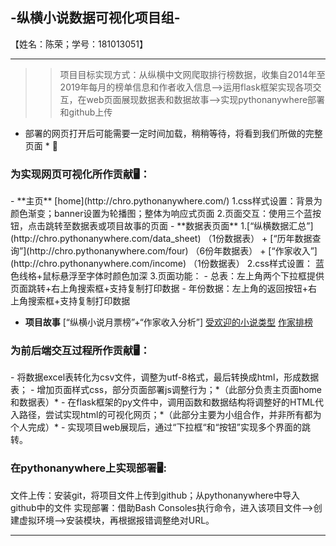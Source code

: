 <h2> -纵横小说数据可视化项目组-</h1>
【姓名：陈荣；学号：181013051】

***

>> 项目目标实现方式：从纵横中文网爬取排行榜数据，收集自2014年至2019年每月的榜单信息和作者收入信息—>运用flask框架实现各项交互，在web页面展现数据表和数据故事—>实现pythonanywhere部署和github上传


* 部署的网页打开后可能需要一定时间加载，稍稍等待，将看到我们所做的完整页面 * 🐌

<h3> 为实现网页可视化所作贡献🖥️：</h3>
- **主页** [home](http://chro.pythonanywhere.com/)
   1.css样式设置：背景为颜色渐变；banner设置为轮播图；整体为响应式页面
   2.页面交互：使用三个蓝按钮，点击跳转至数据表或项目故事的页面
- **数据表页面**
   1.[“纵横数据汇总”](http://chro.pythonanywhere.com/data_sheet) （1份数据表）
      + [“历年数据查询”](http://chro.pythonanywhere.com/four) （6份年数据表） 
      + [“作家收入”](http://chro.pythonanywhere.com/income) （1份数据表）
   2.css样式设置：
蓝色线格+鼠标悬浮至字体时颜色加深
   3.页面功能：
      - 总表：左上角两个下拉框提供页面跳转+右上角搜索框+支持复制打印数据
      - 年份数据：左上角的返回按钮+右上角搜索框+支持复制打印数据

- **项目故事** [“纵横小说月票榜”+“作家收入分析”]
[受欢迎的小说类型](http://chro.pythonanywhere.com/chart)
[作家排榜](http://chro.pythonanywhere.com/2)


<h3>为前后端交互过程所作贡献🖥️：</h3>
- 将数据excel表转化为csv文件，调整为utf-8格式，最后转换成html，形成数据表；
- 增加页面样式css，部分页面部署js调整行为；*（此部分负责主页面home和数据表）*
- 在flask框架的py文件中，调用函数和数据结构将调整好的HTML代入路径，尝试实现html的可视化网页；*（此部分主要为小组合作，并非所有都为个人完成）*
- 实现项目web展现后，通过“下拉框“和“按钮”实现多个界面的跳转。


<h3>在pythonanywhere上实现部署🖥️: </h3>
文件上传：安装git，将项目文件上传到github；从pythonanywhere中导入github中的文件
实现部署：借助Bash Consoles执行命令，进入该项目文件—>创建虚拟环境—>安装模块，再根据报错调整绝对URL。

***
